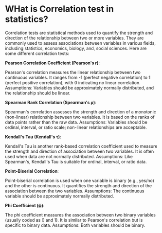 # WHat is Correlation test in statistics?

Correlation tests are statistical methods used to quantify the strength and direction of the relationship between two or more variables. They are commonly used to assess associations between variables in various fields, including statistics, economics, biology, and, social sciences. Here are some different correlation tests:

**Pearson Correlation Coefficient (Pearson's r)**:

Pearson's correlation measures the linear relationship between two continuous variables. It ranges from -1 (perfect negative correlation) to 1 (perfect positive correlation), with 0 indicating no linear correlation.
Assumptions: Variables should be approximately normally distributed, and the relationship should be linear.


**Spearman Rank Correlation (Spearman's ρ)**:

Spearman's correlation assesses the strength and direction of a monotonic (non-linear) relationship between two variables. It is based on the ranks of data points rather than the raw data.
Assumptions: Variables should be ordinal, interval, or ratio scale; non-linear relationships are acceptable.

**Kendall's Tau (Kendall's τ)**:

Kendall's Tau is another rank-based correlation coefficient used to measure the strength and direction of association between two variables. It is often used when data are not normally distributed.
Assumptions: Like Spearman's, Kendall's Tau is suitable for ordinal, interval, or ratio data.

**Point-Biserial Correlation**:

Point-biserial correlation is used when one variable is binary (e.g., yes/no) and the other is continuous. It quantifies the strength and direction of the association between the two variables.
Assumptions: The continuous variable should be approximately normally distributed.

**Phi Coefficient (ϕ)**:

The phi coefficient measures the association between two binary variables (usually coded as 0 and 1). It is similar to Pearson's correlation but is specific to binary data.
Assumptions: Both variables should be binary.


